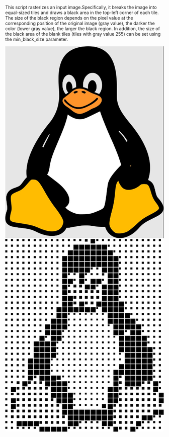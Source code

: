 This script rasterizes an input image.Specifically, it breaks the image into equal-sized tiles and draws a black area in the top-left corner of each tile. The size of the black region depends on the pixel value at the corresponding position of the original image (gray value), the darker the color (lower gray value), the larger the black region. In addition, the size of the black area of the blank tiles (tiles with gray value 255) can be set using the min_black_size parameter.

![Screenshot](linux.png "Original Image")
![Screenshot](linux-2.png "Processed Image")
